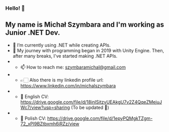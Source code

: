 ### Hello! 👋
## My name is Michał Szymbara and I'm working as Junior .NET Dev.

- 🌱 I’m currently using .NET while creating APIs.
- 📕 My journey with programming began in 2019 with Unity Engine. Then, after many breaks, I've started making .NET APIs.
- - 📫 How to reach me: szymbaramichal@gmail.com
- - 👉🏻 Also there is my linkedin profile url: https://www.linkedin.com/in/michalszymbara 
- - 📃 English CV: https://drive.google.com/file/d/18inISitzvUEAkgU7v2Z4QqeZMejuJWc7/view?usp=sharing (To be updated 🙂)
- - 📃 Polish CV: https://drive.google.com/file/d/1epyPQMgkTZgm-72_xPl9BZtbxmh6jRZz/view
